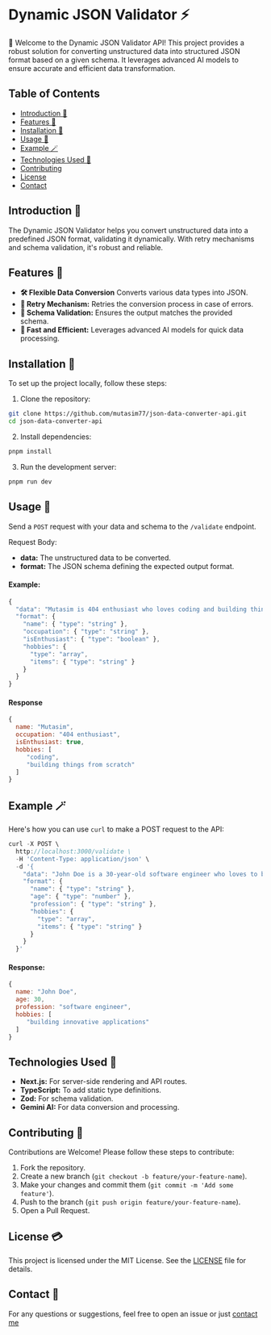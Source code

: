 # Dynamic JSON Validator ⚡

🎉 Welcome to the Dynamic JSON Validator API! This project provides a robust solution for converting unstructured data into structured JSON format based on a given schema. It leverages advanced AI models to ensure accurate and efficient data transformation.

## Table of Contents
- [Introduction 📜](#introduction-)
- [Features 🍟](#features-)
- [Installation 🫎](#installation-)
- [Usage 🐥](#usage-)
- [Example 🪄](#example-)
- [Technologies Used 🦄](#technologies-used-)
- [Contributing](#contributing-)
- [License](#license-)
- [Contact](#contact-)

## Introduction 📜
The Dynamic JSON Validator helps you convert unstructured data into a predefined JSON format, validating it dynamically. With retry mechanisms and schema validation, it's robust and reliable.

## Features 🍟
- **🛠️ Flexible Data Conversion** Converts various data types into JSON.
- **🔄 Retry Mechanism:** Retries the conversion process in case of errors.
- **📜 Schema Validation:** Ensures the output matches the provided schema.
- **🚀 Fast and Efficient:** Leverages advanced AI models for quick data processing.

## Installation 🫎
To set up the project locally, follow these steps:
1. Clone the repository:
```bash
git clone https://github.com/mutasim77/json-data-converter-api.git
cd json-data-converter-api
```

2. Install dependencies:
```bash
pnpm install
```

3. Run the development server:
```bash
pnpm run dev
```

## Usage 🐥
Send a `POST` request with your data and schema to the `/validate` endpoint.

Request Body: 
- **data:** The unstructured data to be converted.
- **format:** The JSON schema defining the expected output format.

#### Example:
```js
{
  "data": "Mutasim is 404 enthusiast who loves coding and building things from scratch.",
  "format": {
    "name": { "type": "string" },
    "occupation": { "type": "string" },
    "isEnthusiast": { "type": "boolean" },
    "hobbies": {
      "type": "array",
      "items": { "type": "string" }
    }
  }
}
```
#### Response
```js
{
  name: "Mutasim",
  occupation: "404 enthusiast",
  isEnthusiast: true,
  hobbies: [
     "coding",
     "building things from scratch"
  ]
}
```

## Example 🪄
Here's how you can use `curl` to make a POST request to the API:
```js
curl -X POST \
  http://localhost:3000/validate \
  -H 'Content-Type: application/json' \
  -d '{
    "data": "John Doe is a 30-year-old software engineer who loves to build innovative applications.",
    "format": {
      "name": { "type": "string" },
      "age": { "type": "number" },
      "profession": { "type": "string" },
      "hobbies": {
        "type": "array",
        "items": { "type": "string" }
      }
    }
  }'
```

#### Response:
```js
{
  name: "John Doe",
  age: 30,
  profession: "software engineer",
  hobbies: [
     "building innovative applications"
  ]
}
```

## Technologies Used 🦄
- **Next.js:** For server-side rendering and API routes.
- **TypeScript:** To add static type definitions.
- **Zod:** For schema validation.
- **Gemini AI:** For data conversion and processing.

## Contributing 🐛
Contributions are Welcome! Please follow these steps to contribute:

1. Fork the repository.
2. Create a new branch (`git checkout -b feature/your-feature-name`).
3. Make your changes and commit them (`git commit -m 'Add some feature'`).
4. Push to the branch (`git push origin feature/your-feature-name`).
5. Open a Pull Request.

## License 💳
This project is licensed under the MIT License. See the [LICENSE](/LICENSE) file for details.

## Contact 🩶
For any questions or suggestions, feel free to open an issue or just [contact me](https://www.mutasim.top/contact)
